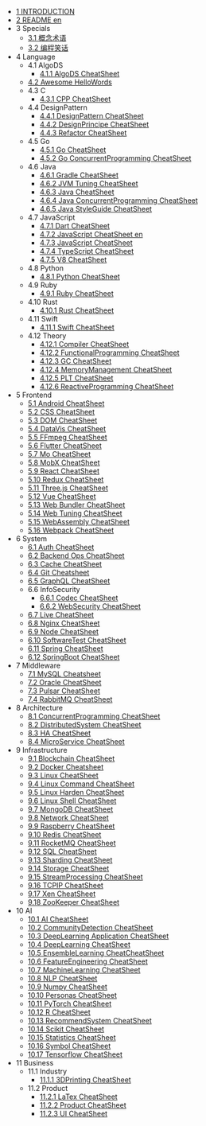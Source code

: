   - [1 INTRODUCTION](/INTRODUCTION.md)
  - [2 README en](/README-en.md)
  - 3 Specials
    - [3.1 概念术语](/Specials/概念术语.md)
    - [3.2 编程笑话](/Specials/编程笑话.md)
  - 4 Language
    - 4.1 AlgoDS
      - [4.1.1 AlgoDS CheatSheet](/Language/AlgoDS/AlgoDS-CheatSheet.md)
    - [4.2 Awesome HelloWords](/Language/Awesome-HelloWords.md)
    - 4.3 C
      - [4.3.1 CPP CheatSheet](/Language/C/CPP-CheatSheet.md)
    - 4.4 DesignPattern
      - [4.4.1 DesignPattern CheatSheet](/Language/DesignPattern/DesignPattern-CheatSheet.md)
      - [4.4.2 DesignPrincipe CheatSheet](/Language/DesignPattern/DesignPrincipe-CheatSheet.md)
      - [4.4.3 Refactor CheatSheet](/Language/DesignPattern/Refactor-CheatSheet.md)
    - 4.5 Go
      - [4.5.1 Go CheatSheet](/Language/Go/Go-CheatSheet.md)
      - [4.5.2 Go ConcurrentProgramming CheatSheet](/Language/Go/Go-ConcurrentProgramming-CheatSheet.md)
    - 4.6 Java
      - [4.6.1 Gradle CheatSheet](/Language/Java/Gradle-CheatSheet.md)
      - [4.6.2 JVM Tuning CheatSheet](/Language/Java/JVM-Tuning-CheatSheet.md)
      - [4.6.3 Java CheatSheet](/Language/Java/Java-CheatSheet.md)
      - [4.6.4 Java ConcurrentProgramming CheatSheet](/Language/Java/Java-ConcurrentProgramming-CheatSheet.md)
      - [4.6.5 Java StyleGuide CheatSheet](/Language/Java/Java-StyleGuide-CheatSheet.md)
    - 4.7 JavaScript
      - [4.7.1 Dart CheatSheet](/Language/JavaScript/Dart-CheatSheet.md)
      - [4.7.2 JavaScript CheatSheet en](/Language/JavaScript/JavaScript-CheatSheet-en.md)
      - [4.7.3 JavaScript CheatSheet](/Language/JavaScript/JavaScript-CheatSheet.md)
      - [4.7.4 TypeScript CheatSheet](/Language/JavaScript/TypeScript-CheatSheet.md)
      - [4.7.5 V8 CheatSheet](/Language/JavaScript/V8-CheatSheet.md)
    - 4.8 Python
      - [4.8.1 Python CheatSheet](/Language/Python/Python-CheatSheet.md)
    - 4.9 Ruby
      - [4.9.1 Ruby CheatSheet](/Language/Ruby/Ruby-CheatSheet.md)
    - 4.10 Rust
      - [4.10.1 Rust CheatSheet](/Language/Rust/Rust-CheatSheet.md)
    - 4.11 Swift
      - [4.11.1 Swift CheatSheet](/Language/Swift/Swift-CheatSheet.md)
    - 4.12 Theory
      - [4.12.1 Compiler CheatSheet](/Language/Theory/Compiler-CheatSheet.md)
      - [4.12.2 FunctionalProgramming CheatSheet](/Language/Theory/FunctionalProgramming-CheatSheet.md)
      - [4.12.3 GC CheatSheet](/Language/Theory/GC-CheatSheet.md)
      - [4.12.4 MemoryManagement CheatSheet](/Language/Theory/MemoryManagement-CheatSheet.md)
      - [4.12.5 PLT CheatSheet](/Language/Theory/PLT-CheatSheet.md)
      - [4.12.6 ReactiveProgramming CheatSheet](/Language/Theory/ReactiveProgramming-CheatSheet.md)
  - 5 Frontend
    - [5.1 Android CheatSheet](/Frontend/Android-CheatSheet.md)
    - [5.2 CSS CheatSheet](/Frontend/CSS-CheatSheet.md)
    - [5.3 DOM CheatSheet](/Frontend/DOM-CheatSheet.md)
    - [5.4 DataVis CheatSheet](/Frontend/DataVis-CheatSheet.md)
    - [5.5 FFmpeg CheatSheet](/Frontend/FFmpeg-CheatSheet.md)
    - [5.6 Flutter CheatSheet](/Frontend/Flutter-CheatSheet.md)
    - [5.7 Mo CheatSheet](/Frontend/Mo-CheatSheet.md)
    - [5.8 MobX CheatSheet](/Frontend/MobX-CheatSheet.md)
    - [5.9 React CheatSheet](/Frontend/React-CheatSheet.md)
    - [5.10 Redux CheatSheet](/Frontend/Redux-CheatSheet.md)
    - [5.11 Three.js CheatSheet](/Frontend/Three.js-CheatSheet.md)
    - [5.12 Vue CheatSheet](/Frontend/Vue-CheatSheet.md)
    - [5.13 Web Bundler CheatSheet](/Frontend/Web-Bundler-CheatSheet.md)
    - [5.14 Web Tuning CheatSheet](/Frontend/Web-Tuning-CheatSheet.md)
    - [5.15 WebAssembly CheatSheet](/Frontend/WebAssembly-CheatSheet.md)
    - [5.16 Webpack CheatSheet](/Frontend/Webpack-CheatSheet.md)
  - 6 System
    - [6.1 Auth CheatSheet](/System/Auth-CheatSheet.md)
    - [6.2 Backend Ops CheatSheet](/System/Backend-Ops-CheatSheet.md)
    - [6.3 Cache CheatSheet](/System/Cache-CheatSheet.md)
    - [6.4 Git Cheatsheet](/System/Git-Cheatsheet.md)
    - [6.5 GraphQL CheatSheet](/System/GraphQL-CheatSheet.md)
    - 6.6 InfoSecurity
      - [6.6.1 Codec CheatSheet](/System/InfoSecurity/Codec-CheatSheet.md)
      - [6.6.2 WebSecurity CheatSheet](/System/InfoSecurity/WebSecurity-CheatSheet.md)
    - [6.7 Live CheatSheet](/System/Live-CheatSheet.md)
    - [6.8 Nginx CheatSheet](/System/Nginx-CheatSheet.md)
    - [6.9 Node CheatSheet](/System/Node-CheatSheet.md)
    - [6.10 SoftwareTest CheatSheet](/System/SoftwareTest-CheatSheet.md)
    - [6.11 Spring CheatSheet](/System/Spring-CheatSheet.md)
    - [6.12 SpringBoot CheatSheet](/System/SpringBoot-CheatSheet.md)
  - 7 Middleware
    - [7.1 MySQL Cheatsheet](/Middleware/MySQL-Cheatsheet.md)
    - [7.2 Oracle CheatSheet](/Middleware/Oracle-CheatSheet.md)
    - [7.3 Pulsar CheatSheet](/Middleware/Pulsar-CheatSheet.md)
    - [7.4 RabbitMQ CheatSheet](/Middleware/RabbitMQ-CheatSheet.md)
  - 8 Architecture
    - [8.1 ConcurrentProgramming CheatSheet](/Architecture/ConcurrentProgramming-CheatSheet.md)
    - [8.2 DistributedSystem CheatSheet](/Architecture/DistributedSystem-CheatSheet.md)
    - [8.3 HA CheatSheet](/Architecture/HA-CheatSheet.md)
    - [8.4 MicroService CheatSheet](/Architecture/MicroService-CheatSheet.md)
  - 9 Infrastructure
    - [9.1 Blockchain CheatSheet](/Infrastructure/Blockchain-CheatSheet.md)
    - [9.2 Docker Cheatsheet](/Infrastructure/Docker-Cheatsheet.md)
    - [9.3 Linux CheatSheet](/Infrastructure/Linux-CheatSheet.md)
    - [9.4 Linux Command CheatSheet](/Infrastructure/Linux-Command-CheatSheet.md)
    - [9.5 Linux Harden CheatSheet](/Infrastructure/Linux-Harden-CheatSheet.md)
    - [9.6 Linux Shell CheatSheet](/Infrastructure/Linux-Shell-CheatSheet.md)
    - [9.7 MongoDB CheatSheet](/Infrastructure/MongoDB-CheatSheet.md)
    - [9.8 Network CheatSheet](/Infrastructure/Network-CheatSheet.md)
    - [9.9 Raspberry CheatSheet](/Infrastructure/Raspberry-CheatSheet.md)
    - [9.10 Redis CheatSheet](/Infrastructure/Redis-CheatSheet.md)
    - [9.11 RocketMQ CheatSheet](/Infrastructure/RocketMQ-CheatSheet.md)
    - [9.12 SQL CheatSheet](/Infrastructure/SQL-CheatSheet.md)
    - [9.13 Sharding CheatSheet](/Infrastructure/Sharding-CheatSheet.md)
    - [9.14 Storage CheatSheet](/Infrastructure/Storage-CheatSheet.md)
    - [9.15 StreamProcessing CheatSheet](/Infrastructure/StreamProcessing-CheatSheet.md)
    - [9.16 TCPIP CheatSheet](/Infrastructure/TCPIP-CheatSheet.md)
    - [9.17 Xen CheatSheet](/Infrastructure/Xen-CheatSheet.md)
    - [9.18 ZooKeeper CheatSheet](/Infrastructure/ZooKeeper-CheatSheet.md)
  - 10 AI
    - [10.1 AI CheatSheet](/AI/AI-CheatSheet.md)
    - [10.2 CommunityDetection CheatSheet](/AI/CommunityDetection-CheatSheet.md)
    - [10.3 DeepLearning Application CheatSheet](/AI/DeepLearning-Application-CheatSheet.md)
    - [10.4 DeepLearning CheatSheet](/AI/DeepLearning-CheatSheet.md)
    - [10.5 EnsembleLearning CheatCheatSheet](/AI/EnsembleLearning-CheatCheatSheet.md)
    - [10.6 FeatureEngineering CheatSheet](/AI/FeatureEngineering-CheatSheet.md)
    - [10.7 MachineLearning CheatSheet](/AI/MachineLearning-CheatSheet.md)
    - [10.8 NLP CheatSheet](/AI/NLP-CheatSheet.md)
    - [10.9 Numpy CheatSheet](/AI/Numpy-CheatSheet.md)
    - [10.10 Personas CheatSheet](/AI/Personas-CheatSheet.md)
    - [10.11 PyTorch CheatSheet](/AI/PyTorch-CheatSheet.md)
    - [10.12 R CheatSheet](/AI/R-CheatSheet.md)
    - [10.13 RecommendSystem CheatSheet](/AI/RecommendSystem-CheatSheet.md)
    - [10.14 Scikit CheatSheet](/AI/Scikit-CheatSheet.md)
    - [10.15 Statistics CheatSheet](/AI/Statistics-CheatSheet.md)
    - [10.16 Symbol CheatSheet](/AI/Symbol-CheatSheet.md)
    - [10.17 Tensorflow CheatSheet](/AI/Tensorflow-CheatSheet.md)
  - 11 Business
    - 11.1 Industry
      - [11.1.1 3DPrinting CheatSheet](/Business/Industry/3DPrinting-CheatSheet.md)
    - 11.2 Product
      - [11.2.1 LaTex CheatSheet](/Business/Product/LaTex-CheatSheet.md)
      - [11.2.2 Product CheatSheet](/Business/Product/Product-CheatSheet.md)
      - [11.2.3 UI CheatSheet](/Business/Product/UI-CheatSheet.md)